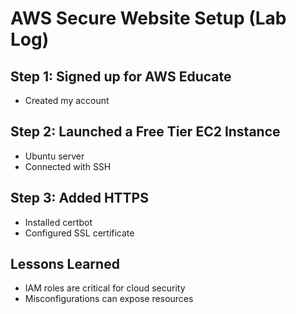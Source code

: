 # AWS Secure Website Setup (Lab Log)

## Step 1: Signed up for AWS Educate
- Created my account

## Step 2: Launched a Free Tier EC2 Instance
- Ubuntu server
- Connected with SSH

## Step 3: Added HTTPS
- Installed certbot
- Configured SSL certificate

## Lessons Learned
- IAM roles are critical for cloud security
- Misconfigurations can expose resources